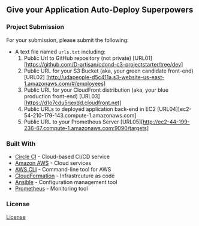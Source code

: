 ## Give your Application Auto-Deploy Superpowers

### Project Submission

For your submission, please submit the following:

- A text file named `urls.txt` including:
  1. Public Url to GitHub repository (not private) [URL01] [https://github.com/D-artisan/cdond-c3-projectstarter/tree/dev]
  1. Public URL for your S3 Bucket (aka, your green candidate front-end) [URL02] [http://udapeople-d5c411a.s3-website-us-east-1.amazonaws.com/#/employees]
  1. Public URL for your CloudFront distribution (aka, your blue production front-end) [URL03] [https://d1o7cdu5rjexdd.cloudfront.net]
  1. Public URLs to deployed application back-end in EC2 [URL04][ec2-54-210-179-143.compute-1.amazonaws.com]
  1. Public URL to your Prometheus Server [URL05][http://ec2-44-199-236-67.compute-1.amazonaws.com:9090/targets]


### Built With

- [Circle CI](www.circleci.com) - Cloud-based CI/CD service
- [Amazon AWS](https://aws.amazon.com/) - Cloud services
- [AWS CLI](https://aws.amazon.com/cli/) - Command-line tool for AWS
- [CloudFormation](https://aws.amazon.com/cloudformation/) - Infrastrcuture as code
- [Ansible](https://www.ansible.com/) - Configuration management tool
- [Prometheus](https://prometheus.io/) - Monitoring tool

### License

[License](LICENSE.md)

